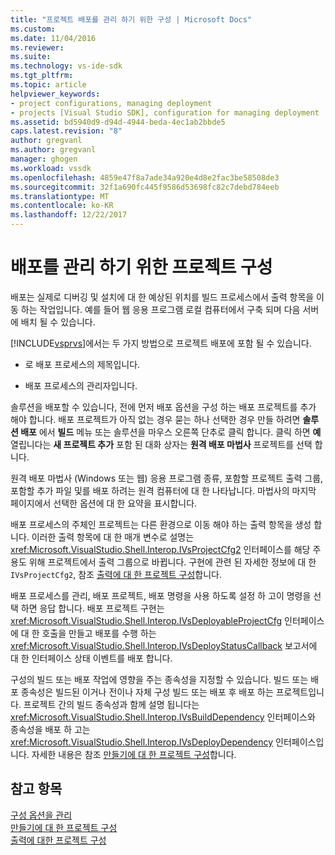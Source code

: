 ```yaml
---
title: "프로젝트 배포를 관리 하기 위한 구성 | Microsoft Docs"
ms.custom: 
ms.date: 11/04/2016
ms.reviewer: 
ms.suite: 
ms.technology: vs-ide-sdk
ms.tgt_pltfrm: 
ms.topic: article
helpviewer_keywords:
- project configurations, managing deployment
- projects [Visual Studio SDK], configuration for managing deployment
ms.assetid: bd5940d9-d94d-4944-beda-4ec1ab2bbde5
caps.latest.revision: "8"
author: gregvanl
ms.author: gregvanl
manager: ghogen
ms.workload: vssdk
ms.openlocfilehash: 4859e47f8a7ade34a920e4d8e2fac3be58508de3
ms.sourcegitcommit: 32f1a690fc445f9586d53698fc82c7debd784eeb
ms.translationtype: MT
ms.contentlocale: ko-KR
ms.lasthandoff: 12/22/2017
---
```

# <a name="project-configuration-for-managing-deployment"></a>배포를 관리 하기 위한 프로젝트 구성
배포는 실제로 디버깅 및 설치에 대 한 예상된 위치를 빌드 프로세스에서 출력 항목을 이동 하는 작업입니다. 예를 들어 웹 응용 프로그램 로컬 컴퓨터에서 구축 되며 다음 서버에 배치 될 수 있습니다.  
  
 [!INCLUDE[vsprvs](../../code-quality/includes/vsprvs_md.md)]에서는 두 가지 방법으로 프로젝트 배포에 포함 될 수 있습니다.  
  
-   로 배포 프로세스의 제목입니다.  
  
-   배포 프로세스의 관리자입니다.  
  
 솔루션을 배포할 수 있습니다, 전에 먼저 배포 옵션을 구성 하는 배포 프로젝트를 추가 해야 합니다. 배포 프로젝트가 아직 없는 경우 묻는 하나 선택한 경우 만들 하려면 **솔루션 배포** 에서 **빌드** 메뉴 또는 솔루션을 마우스 오른쪽 단추로 클릭 합니다. 클릭 하면 **예** 열립니다는 **새 프로젝트 추가** 포함 된 대화 상자는 **원격 배포 마법사** 프로젝트를 선택 합니다.  
  
 원격 배포 마법사 (Windows 또는 웹) 응용 프로그램 종류, 포함할 프로젝트 출력 그룹, 포함할 추가 파일 및를 배포 하려는 원격 컴퓨터에 대 한 나타납니다. 마법사의 마지막 페이지에서 선택한 옵션에 대 한 요약을 표시합니다.  
  
 배포 프로세스의 주체인 프로젝트는 다른 환경으로 이동 해야 하는 출력 항목을 생성 합니다. 이러한 출력 항목에 대 한 매개 변수로 설명는 <xref:Microsoft.VisualStudio.Shell.Interop.IVsProjectCfg2> 인터페이스를 해당 주 용도 위해 프로젝트에서 출력 그룹으로 바뀝니다. 구현에 관련 된 자세한 정보에 대 한 `IVsProjectCfg2`, 참조 [출력에 대 한 프로젝트 구성](../../extensibility/internals/project-configuration-for-output.md)합니다.  
  
 배포 프로세스를 관리, 배포 프로젝트, 배포 명령을 사용 하도록 설정 하 고이 명령을 선택 하면 응답 합니다. 배포 프로젝트 구현는 <xref:Microsoft.VisualStudio.Shell.Interop.IVsDeployableProjectCfg> 인터페이스에 대 한 호출을 만들고 배포를 수행 하는 <xref:Microsoft.VisualStudio.Shell.Interop.IVsDeployStatusCallback> 보고서에 대 한 인터페이스 상태 이벤트를 배포 합니다.  
  
 구성의 빌드 또는 배포 작업에 영향을 주는 종속성을 지정할 수 있습니다. 빌드 또는 배포 종속성은 빌드된 이거나 전이나 자체 구성 빌드 또는 배포 후 배포 하는 프로젝트입니다. 프로젝트 간의 빌드 종속성과 함께 설명 됩니다는 <xref:Microsoft.VisualStudio.Shell.Interop.IVsBuildDependency> 인터페이스와 종속성을 배포 하 고는 <xref:Microsoft.VisualStudio.Shell.Interop.IVsDeployDependency> 인터페이스입니다. 자세한 내용은 참조 [만들기에 대 한 프로젝트 구성](../../extensibility/internals/project-configuration-for-building.md)합니다.  
  
## <a name="see-also"></a>참고 항목  
 [구성 옵션을 관리](../../extensibility/internals/managing-configuration-options.md)   
 [만들기에 대 한 프로젝트 구성](../../extensibility/internals/project-configuration-for-building.md)   
 [출력에 대한 프로젝트 구성](../../extensibility/internals/project-configuration-for-output.md)